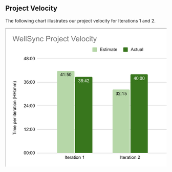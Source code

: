 
## Project Velocity
The following chart illustrates our project velocity for Iterations 1 and 2.

![Velocity Chart](velocity-chart.png)
